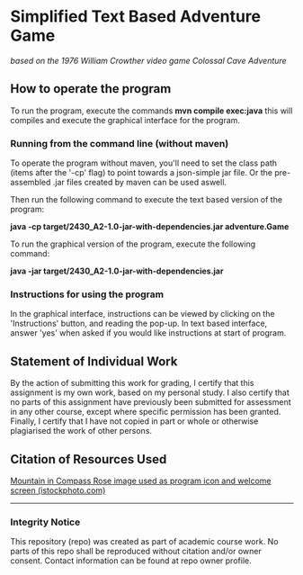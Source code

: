 # Simplified Text Based Adventure Game
*based on the 1976 William Crowther video game Colossal Cave Adventure*

## How to operate the program

To run the program, execute the commands **mvn compile exec:java** this will compiles and execute the graphical
interface for the program.

### Running from the command line (without maven)

To operate the program without maven, you'll need to set the class path (items after the '-cp' flag) to point towards 
a json-simple jar file. Or the pre-assembled .jar files created by maven can be used aswell. 

Then run the following command to execute the text based version of the program:

**java -cp target/2430_A2-1.0-jar-with-dependencies.jar adventure.Game**

To run the graphical version of the program, execute the following command:

**java -jar target/2430_A2-1.0-jar-with-dependencies.jar**

### Instructions for using the program

In the graphical interface, instructions can be viewed by clicking on the 'Instructions' button, and reading the
pop-up. In text based interface, answer 'yes' when asked if you would like instructions at start of program.

## Statement of Individual Work

By the action of submitting this work for grading, I certify that this assignment is my own work, based on my personal 
study.  I also certify that no parts of this assignment have previously been submitted for assessment in any other 
course, except where specific permission has been granted.  Finally, I certify that I have not copied in part or whole 
 or otherwise plagiarised the work of other persons.
 
## Citation of Resources Used
[Mountain in Compass Rose image used as program icon and welcome screen (istockphoto.com)](https://www.istockphoto.com/ca/vector/mountain-icon-gm841404182-137209585)

---

### Integrity Notice
This repository (repo) was created as part of academic course work. No parts of this repo shall be reproduced without citation and/or owner consent. Contact information can be found at repo owner profile.